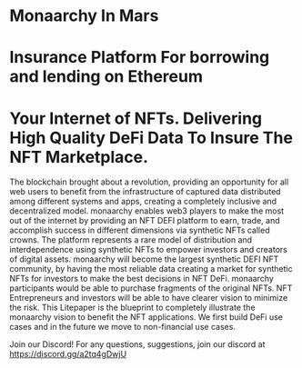 # Monaarchy In Mars

# Insurance Platform For borrowing and lending on Ethereum

# Your Internet of NFTs. Delivering High Quality DeFi Data To Insure The NFT Marketplace.

The blockchain brought about a revolution, providing an opportunity for all web users  to benefit from the infrastructure of captured data distributed among different systems and apps, creating a completely inclusive and decentralized model. 
monaarchy enables web3 players to make the most out of the internet by providing an NFT DEFI platform to earn, trade, and accomplish success in different dimensions via synthetic NFTs called crowns.
The platform represents a rare model of distribution and interdependence using synthetic NFTs to empower investors and creators of digital assets. 
monaarchy will become the largest synthetic DEFI NFT community, by having the most reliable data creating a market for synthetic NFTs for investors to make the best decisions in NFT DeFi. monaarchy participants would be able to purchase fragments of the original NFTs. NFT Entrepreneurs and investors will be able to have clearer vision to minimize the risk.
This Litepaper is the blueprint to completely illustrate the monaarchy vision to benefit the NFT applications. We first build DeFi use cases and in the future we move to non-financial use cases. 

Join our Discord!
For any questions, suggestions, join our discord at https://discord.gg/a2tq4gDwjU
